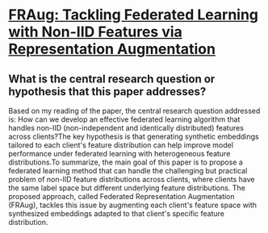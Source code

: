 # [FRAug: Tackling Federated Learning with Non-IID Features via   Representation Augmentation](https://arxiv.org/abs/2205.14900)

## What is the central research question or hypothesis that this paper addresses?

Based on my reading of the paper, the central research question addressed is: How can we develop an effective federated learning algorithm that handles non-IID (non-independent and identically distributed) features across clients?The key hypothesis is that generating synthetic embeddings tailored to each client's feature distribution can help improve model performance under federated learning with heterogeneous feature distributions.To summarize, the main goal of this paper is to propose a federated learning method that can handle the challenging but practical problem of non-IID feature distributions across clients, where clients have the same label space but different underlying feature distributions. The proposed approach, called Federated Representation Augmentation (FRAug), tackles this issue by augmenting each client's feature space with synthesized embeddings adapted to that client's specific feature distribution.
